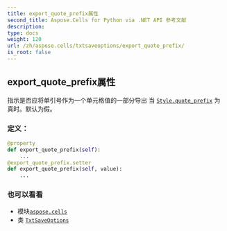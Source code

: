 ```yaml
---
title: export_quote_prefix属性
second_title: Aspose.Cells for Python via .NET API 参考文献
description:
type: docs
weight: 120
url: /zh/aspose.cells/txtsaveoptions/export_quote_prefix/
is_root: false
---
```

## export_quote_prefix属性

指示是否应将单引号作为一个单元格值的一部分导出
当 [`Style.quote_prefix`](/cells/python-net/zh/aspose.cells/style#quote_prefix) 为真时。默认为假。
### 定义：
```python
@property
def export_quote_prefix(self):
    ...
@export_quote_prefix.setter
def export_quote_prefix(self, value):
    ...
```

### 也可以看看
* 模块[`aspose.cells`](../../)
* 类 [`TxtSaveOptions`](/cells/python-net/zh/aspose.cells/txtsaveoptions)
